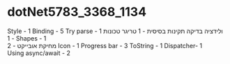 ﻿# dotNet5783_3368_1134
Style - 1
Binding - 5
Try parse - 1
ולידציה בדיקה תקינות בסיסית - 1
טריגר טכונות - 1
Shapes - 1  
מחיקת אובייקט - 2
Icon - 1
Progress bar - 3
ToString - 1
Dispatcher- 1
Using async/await - 2
